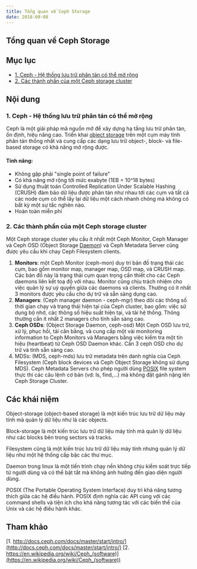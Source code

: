 ```yaml
---
title: Tổng quan về Ceph Storage
date: 2018-09-08
---
```


## Tổng quan về Ceph Storage

## Mục lục
- [1. Ceph - Hệ thống lưu trữ phân tán có thể mở rộng](#1)
- [2. Các thành phần của một Ceph storage cluster](#2)

## Nội dung

<a name="1"></a>

### 1. Ceph - Hệ thống lưu trữ phân tán có thể mở rộng

Ceph là một giải pháp mã nguồn mở để xây dựng hạ tầng lưu trữ phân tán, ổn định, hiệu năng cao. Triển khai [object storage](#object-storage) trên một cụm máy tính phân tán thống nhất và cung cấp các dạng lưu trữ object-, block- và file-based storage có khả năng mở rộng được.

#### Tính năng:
- Không gặp phải "single point of failure"
- Có khả năng mở rộng tới mức exabyte (1EB = 10^18 bytes)
- Sử dụng thuật toán Controlled Replication Under Scalable Hashing (CRUSH) đảm bảo dữ liệu được phân tán như nhau tới các cụm và tất cả các node cụm có thể lấy lại dữ liệu một cách nhanh chóng mà không có bất kỳ một sự tắc nghẽn nào.
- Hoàn toàn miễn phí

### 2. Các thành phần của một Ceph storage cluster

<a name="2"></a>

Một Ceph storage cluster yêu cầu ít nhất một Ceph Monitor, Ceph Manager và Ceph OSD (Object Storage [Daemon](/nodes.md/#daemon)) và Ceph Metadata Server cũng được yêu cầu khi chay Ceph Filesystem clients.

1. **Monitors**: một Ceph Monitor (ceph-mon) duy trì bản đồ trạng thái các cụm, bao gồm monitor map, manager map, OSD map, và CRUSH map. Các bản đồ này là trạng thái cụm quan trọng cần thiết cho các Ceph daemons liên kết toạ độ với nhau. Monitor cũng chịu trách nhiệm cho việc quản lý sự uỷ quyền giữa các daemons và clients. Thường có ít nhất 3 monitors được yêu cầu cho dự trữ và sẵn sàng dụng cao.
2. **Managers**: (Ceph manager daemon - ceph-mgr) theo dõi các thông số thời gian chạy và trạng thái hiện tại của Ceph cluster, bao gồm: việc sử dụng bộ nhớ, các thông số hiệu suất hiện tại, và tải hệ thống. Thông thường cần ít nhất 2 managers cho tính sẵn sàng cao.
3. **Ceph OSDs**: (Object Storage Daemon, ceph-osd) Một Ceph OSD lưu trữ, xử lý, phục hồi, tái cân bằng, và cung cấp một vài monitoring information to Ceph Monitors và Managers bằng việc kiểm tra một tín hiệu (heartbeat) từ Ceph OSD Daemon khác. Cần 3 ceph OSD cho dự trữ và tính sẵn sàng cao.
4. MDSs: (MDS, ceph-mds) lưu trữ metadata trên danh nghĩa của Ceph Filesystem (Ceph block devices và Ceph Object Storage không sử dụng MDS). Ceph Metadata Servers cho phép người dùng [POSIX](nodes.md/#POSIX) file system thực thi các câu lệnh cơ bản (vd: ls, find,...) mà không đặt gánh nặng lên Ceph Storage Cluster.


## Các khái niệm

<a name="object-storage"></a>

Object-storage (object-based storage) là một kiến trúc lưu trữ dữ liệu máy tính mà quản lý dữ liệu như là các objects.

Block-storage là một kiến trúc lưu trữ dữ liệu máy tính mà quản lý dữ liệu như các blocks bên trong sectors và tracks.

Filesystem cũng là một kiến trúc lưu trữ dữ liệu máy tính nhưng quản lý dữ liệu như một hệ thống cấp bậc các thư mục.

<a name="daemon"></a>

Daemon trong linux là một tiến trình chạy nền không chịu kiểm soát trực tiếp từ người dùng và có thể bật tắt mà không ảnh hưởng đến giao diện người dùng.

<a name="POSIX"></a>

POSIX (The Portable Operating System Interface) duy trì khả năng tương thích giữa các hệ điều hành. POSIX định nghĩa các API cùng với các command shells và tiện ích cho khả năng tương tác với các biến thể của Unix và các hệ điều hành khác.

## Tham khảo

[1. http://docs.ceph.com/docs/master/start/intro/](http://docs.ceph.com/docs/master/start/intro/)
[2. https://en.wikipedia.org/wiki/Ceph_(software)](https://en.wikipedia.org/wiki/Ceph_(software))